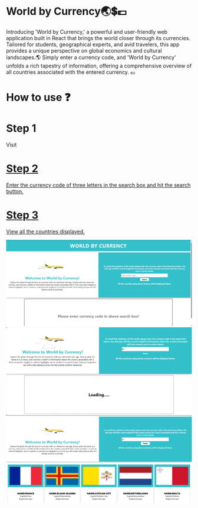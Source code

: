 # World by Currency🌏💲💷

Introducing 'World by Currency,' a powerful and user-friendly web application built in React that brings the world closer through its currencies. Tailored for students, geographical experts, and avid travelers, this app provides a unique perspective on global economics and cultural landscapes.🌎
Simply enter a currency code, and 'World by Currency' unfolds a rich tapestry of information, offering a comprehensive overview of all countries associated with the entered currency. 💷

# How to use ❓
# Step 1 
Visit <a href="https://currencyfinder.vercel.app" target="blank"/> 

# Step 2
Enter the currency code of three letters in the search box and hit the search button.

# Step 3
View all the countries displayed.

<img src="https://github.com/ShubhamRaut187/currencyfinder/blob/main/src/Images/Home_1.png?raw=true" alt="Home_1"/>


<img src="https://github.com/ShubhamRaut187/currencyfinder/blob/main/src/Images/Home_3.png?raw=true" alt="Home_3"/>


<img src="https://github.com/ShubhamRaut187/currencyfinder/blob/main/src/Images/Home_2.png?raw=true" alt="Home_2"/>
